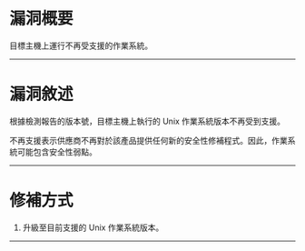 # 漏洞概要

目標主機上運行不再受支援的作業系統。


---

# 漏洞敘述

根據檢測報告的版本號，目標主機上執行的 Unix 作業系統版本不再受到支援。

不再支援表示供應商不再對於該產品提供任何新的安全性修補程式。因此，作業系統可能包含安全性弱點。


---

# 修補方式

1. 升級至目前支援的 Unix 作業系統版本。


---
